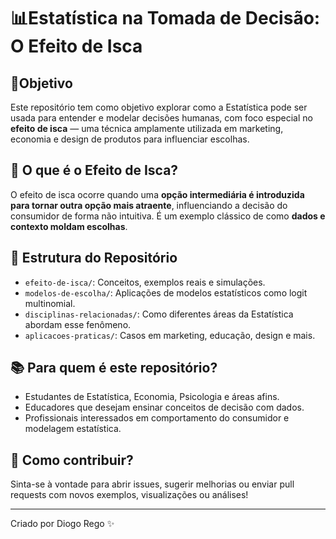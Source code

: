 
# 📊Estatística na Tomada de Decisão: O Efeito de Isca

## 🎯Objetivo

Este repositório tem como objetivo explorar como a Estatística pode ser usada para entender e modelar decisões humanas, com foco especial no **efeito de isca** — uma técnica amplamente utilizada em marketing, economia e design de produtos para influenciar escolhas.

## 🧠 O que é o Efeito de Isca?

O efeito de isca ocorre quando uma **opção intermediária é introduzida para tornar outra opção mais atraente**, influenciando a decisão do consumidor de forma não intuitiva. É um exemplo clássico de como **dados e contexto moldam escolhas**.

## 📁 Estrutura do Repositório

- `efeito-de-isca/`: Conceitos, exemplos reais e simulações.
- `modelos-de-escolha/`: Aplicações de modelos estatísticos como logit multinomial.
- `disciplinas-relacionadas/`: Como diferentes áreas da Estatística abordam esse fenômeno.
- `aplicacoes-praticas/`: Casos em marketing, educação, design e mais.

## 📚 Para quem é este repositório?

- Estudantes de Estatística, Economia, Psicologia e áreas afins.
- Educadores que desejam ensinar conceitos de decisão com dados.
- Profissionais interessados em comportamento do consumidor e modelagem estatística.

## 🚀 Como contribuir?

Sinta-se à vontade para abrir issues, sugerir melhorias ou enviar pull requests com novos exemplos, visualizações ou análises!

---

Criado por Diogo Rego ✨
